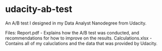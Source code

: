 # udacity-ab-test
An A/B test I designed in my Data Analyst Nanodegree from Udacity.

Files:
Report.pdf - Explains how the A/B test was conducted, and recommendations for how to improve on the results.
Calculations.xlsx - Contains all of my caluclations and the data that was provided by Udacity.
